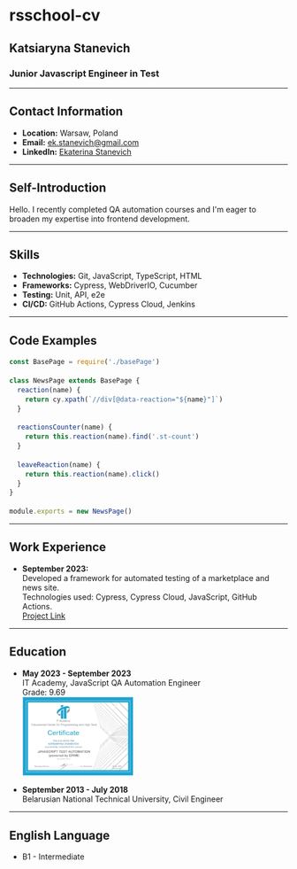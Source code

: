 # rsschool-cv
## Katsiaryna Stanevich
### Junior Javascript Engineer in Test

---

## Contact Information
- **Location:** Warsaw, Poland
- **Email:** [ek.stanevich@gmail.com](mailto:ek.stanevich@gmail.com)
- **LinkedIn:** [Ekaterina Stanevich](https://www.linkedin.com/in/ekaterina-stanevich)

---
## Self-Introduction
Hello. I recently completed QA automation courses and I'm eager to broaden my expertise into frontend development.


---

## Skills
- **Technologies:** Git, JavaScript, TypeScript, HTML
- **Frameworks:** Cypress, WebDriverIO, Cucumber
- **Testing:** Unit, API, e2e
- **CI/CD:** GitHub Actions, Cypress Cloud, Jenkins

---

## Code Examples

```js
const BasePage = require('./basePage')

class NewsPage extends BasePage {
  reaction(name) {
    return cy.xpath(`//div[@data-reaction="${name}"]`)
  }

  reactionsCounter(name) {
    return this.reaction(name).find('.st-count')
  }

  leaveReaction(name) {
    return this.reaction(name).click()
  }
}

module.exports = new NewsPage()
```

---

## Work Experience
- **September 2023:**  
  Developed a framework for automated testing of a marketplace and news site.  
  Technologies used: Cypress, Cypress Cloud, JavaScript, GitHub Actions.  
  [Project Link](https://github.com/katyastan/FinalWork)

---

## Education
- **May 2023 - September 2023**  
  IT Academy, JavaScript QA Automation Engineer  
  Grade: 9.69  
  [<img src="./images/certificate.png" alt="IT Academy Certificate" style="max-width:200px;" />](./images/certificate.png)


- **September 2013 - July 2018**  
  Belarusian National Technical University, Civil Engineer

---

## English Language
- B1 - Intermediate

